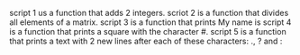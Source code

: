 script 1 us a function that adds 2 integers.
scriot 2 is  a function that divides all elements of a matrix.
script 3 is a function that prints My name is <first name> <last name>
script 4 is a function that prints a square with the character #.
script 5 is a function that prints a text with 2 new lines after each of these characters: ., ? and :
